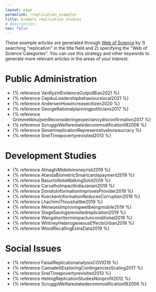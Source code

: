 ```yaml
---
layout: page
permalink: /replication_example/
title: Example replication studies
# description:
nav: false
---
```


These example articles are generated through [Web of Science](https://guides.lib.utexas.edu/db/370) by 1) searching "replication" in the title field and 2) specifying the "Web of Science Categories". You can use this strategy and other keywords to generate more relevant articles in the areas of your interest.

# Public Administration

- {% reference VanRyzinEvidenceOutputBias2021 %}
- {% reference CepikuLeadershipbehaviourslocal2021 %}
- {% reference AndersenHowincreasecitizen2020 %}
- {% reference GeorgeRationalplanningpoliticians2017 %}
- {% reference GrimmelikhuijsenReconsideringexpectancydisconfirmation2017 %}
- {% reference ScruggsWelfarestatedecommodification182006 %}
- {% reference SievertreplicationRepresentativebureaucracy %}
- {% reference SnelTimepovertyrevisited2013 %}

# Development Studies

- {% reference AlinaghiMobilemoneyrisk2019 %}
- {% reference AtandaBiometricSmartcardspayment2019 %}
- {% reference BasurtoNoteWalkingSolid2019 %}
- {% reference CarvalhoImpactIndiaJanani2019 %}
- {% reference DonatoInformationImprovesProvider2019 %}
- {% reference KueckenInformationReducesCorruption2019 %}
- {% reference LhachimiThoushaltbe2019 %}
- {% reference MenesesImprovingwellbeingmobile2019 %}
- {% reference StageSavingsrevisitedreplication2019 %}
- {% reference Wangshorttermimpactunconditional2019 %}
- {% reference WhitneyHeterogeneousEffectsUrban2019 %}
- {% reference WoodRecallingExtraData2019 %}

# Social Issues

- {% reference FaisalReplicationanalysisCOVID19 %}
- {% reference CannatelliExploringContingenciesScaling2017 %}
- {% reference SnelTimepovertyrevisited2013 %}
- {% reference HelmigReplicationStudiesNonprofit2012 %}
- {% reference ScruggsWelfarestatedecommodification182006 %}

